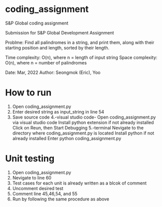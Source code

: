 # coding_assignment
S&amp;P Global coding assignment

Submission for S&P Global Development Assignment

Problme: Find all palindromes in a string, and print them, 
along with their starting position and length, sorted 
by their length.

Time complexity: O(n), where n = length of input string
Space complexity: O(n), where n = number of palindromes

Date: Mar, 2022
Author: Seongmok (Eric), Yoo 

# How to run
1. Open coding_assignment.py
2. Enter desired string as input_string in line 54
3. Save source code
4.-visual studio code-
  Open coding_assignment.py via visual studio code
  Install python extension if not already installed
  Click on Reun, then Start Debugging
5.-terminal
  Nevigate to the directory where coding_assignment.py is located
  Install python if not already installed
  Enter python coding_assignment.py
  
# Unit testing
1. Open coding_assignment.py
2. Nevigate to line 60
3. Test cases for each unit is already written as a blcok of comment
4. Uncomment desired test
5. Comment line 45,46,54, and 55
6. Run by following the same procedure as above 
